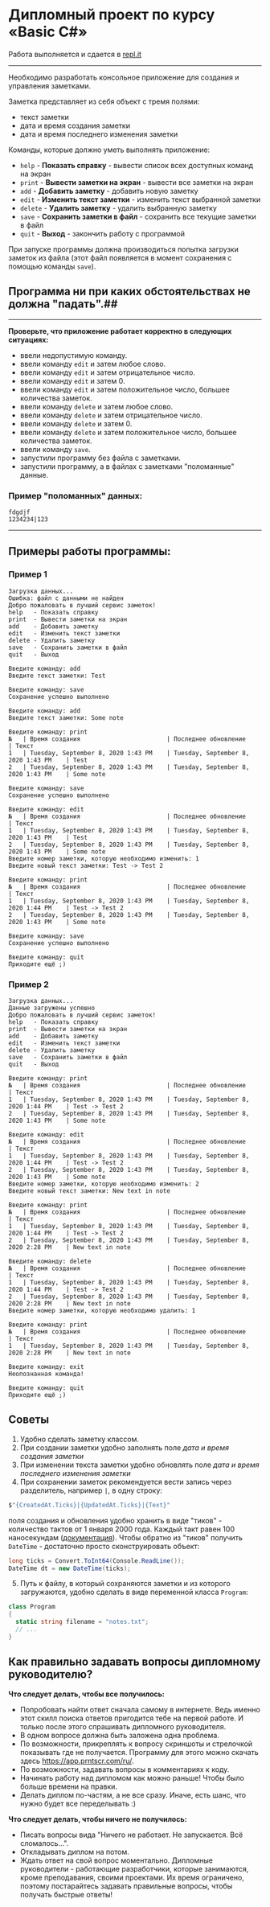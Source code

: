 # Дипломный проект по курсу «Basic C#»

Работа выполняется и сдается в [repl.it](https://repl.it)

---

Необходимо разработать консольное приложение для создания и управления заметками.

Заметка представляет из себя объект с тремя полями:

- текст заметки
- дата и время создания заметки
- дата и время последнего изменения заметки

Команды, которые должно уметь выполнять приложение:

- `help` - **Показать справку** - вывести список всех доступных команд на экран
- `print` - **Вывести заметки на экран** - вывести все заметки на экран
- `add` - **Добавить заметку** - добавить новую заметку
- `edit` - **Изменить текст заметки** - изменить текст выбранной заметки
- `delete` - **Удалить заметку** - удалить выбранную заметку
- `save` - **Сохранить заметки в файл** - сохранить все текущие заметки в файл
- `quit` - **Выход** - закончить работу с программой

При запуске программы должна производиться попытка загрузки заметок из файла (этот файл появляется в момент сохранения с помощью команды `save`).

## Программа ни при каких обстоятельствах не должна "падать".##

---

 **Проверьте, что приложение работает корректно в следующих ситуациях:**

- ввели недопустимую команду.
- ввели команду `edit` и затем любое слово.
- ввели команду `edit` и затем отрицательное число.
- ввели команду `edit` и затем 0.
- ввели команду `edit` и затем положительное число, большее количества заметок.
- ввели команду `delete` и затем любое слово.
- ввели команду `delete` и затем отрицательное число.
- ввели команду `delete` и затем 0.
- ввели команду `delete` и затем положительное число, большее количества заметок.
- ввели команду `save`.
- запустили программу без файла с заметками.
- запустили программу, а в файлах с заметками "поломанные" данные.

### Пример "поломанных" данных:

```
fdgdjf
1234234|123
```

---

## Примеры работы программы:

### Пример 1

```
Загрузка данных...
Ошибка: файл с данными не найден
Добро пожаловать в лучший сервис заметок!
help   - Показать справку
print  - Вывести заметки на экран
add    - Добавить заметку
edit   - Изменить текст заметки
delete - Удалить заметку
save   - Сохранить заметки в файл
quit   - Выход

Введите команду: add
Введите текст заметки: Test

Введите команду: save
Сохранение успешно выполнено

Введите команду: add
Введите текст заметки: Some note

Введите команду: print
№   | Время создания                        | Последнее обновление                  | Текст
1   | Tuesday, September 8, 2020 1:43 PM    | Tuesday, September 8, 2020 1:43 PM    | Test
2   | Tuesday, September 8, 2020 1:43 PM    | Tuesday, September 8, 2020 1:43 PM    | Some note

Введите команду: save
Сохранение успешно выполнено

Введите команду: edit
№   | Время создания                        | Последнее обновление                  | Текст
1   | Tuesday, September 8, 2020 1:43 PM    | Tuesday, September 8, 2020 1:43 PM    | Test
2   | Tuesday, September 8, 2020 1:43 PM    | Tuesday, September 8, 2020 1:43 PM    | Some note
Введите номер заметки, которую необходимо изменить: 1
Введите новый текст заметки: Test -> Test 2

Введите команду: print
№   | Время создания                        | Последнее обновление                  | Текст
1   | Tuesday, September 8, 2020 1:43 PM    | Tuesday, September 8, 2020 1:44 PM    | Test -> Test 2
2   | Tuesday, September 8, 2020 1:43 PM    | Tuesday, September 8, 2020 1:43 PM    | Some note

Введите команду: save
Сохранение успешно выполнено

Введите команду: quit
Приходите ещё ;)
```

### Пример 2

```
Загрузка данных...
Данные загружены успешно
Добро пожаловать в лучший сервис заметок!
help   - Показать справку
print  - Вывести заметки на экран
add    - Добавить заметку
edit   - Изменить текст заметки
delete - Удалить заметку
save   - Сохранить заметки в файл
quit   - Выход

Введите команду: print
№   | Время создания                        | Последнее обновление                  | Текст
1   | Tuesday, September 8, 2020 1:43 PM    | Tuesday, September 8, 2020 1:44 PM    | Test -> Test 2
2   | Tuesday, September 8, 2020 1:43 PM    | Tuesday, September 8, 2020 1:43 PM    | Some note

Введите команду: edit
№   | Время создания                        | Последнее обновление                  | Текст
1   | Tuesday, September 8, 2020 1:43 PM    | Tuesday, September 8, 2020 1:44 PM    | Test -> Test 2
2   | Tuesday, September 8, 2020 1:43 PM    | Tuesday, September 8, 2020 1:43 PM    | Some note
Введите номер заметки, которую необходимо изменить: 2
Введите новый текст заметки: New text in note

Введите команду: print
№   | Время создания                        | Последнее обновление                  | Текст
1   | Tuesday, September 8, 2020 1:43 PM    | Tuesday, September 8, 2020 1:44 PM    | Test -> Test 2
2   | Tuesday, September 8, 2020 1:43 PM    | Tuesday, September 8, 2020 2:28 PM    | New text in note

Введите команду: delete
№   | Время создания                        | Последнее обновление                  | Текст
1   | Tuesday, September 8, 2020 1:43 PM    | Tuesday, September 8, 2020 1:44 PM    | Test -> Test 2
2   | Tuesday, September 8, 2020 1:43 PM    | Tuesday, September 8, 2020 2:28 PM    | New text in note
Введите номер заметки, которую необходимо удалить: 1

Введите команду: print
№   | Время создания                        | Последнее обновление                  | Текст
1   | Tuesday, September 8, 2020 1:43 PM    | Tuesday, September 8, 2020 2:28 PM    | New text in note

Введите команду: exit
Неопознанная команда!

Введите команду: quit
Приходите ещё ;)
```

## Советы

1. Удобно сделать заметку классом.
2. При создании заметки удобно заполнять поле _дата и время создания заметки_
3. При изменении текста заметки удобно обновлять поле _дата и время последнего изменения заметки_
4. При сохранении заметок рекомендуется вести запись через разделитель, например `|`, в одну строку:

```cs
$"{CreatedAt.Ticks}|{UpdatedAt.Ticks}|{Text}"
```

поля создания и обновления удобно хранить в виде "тиков" - количество тактов от 1 января 2000 года. Каждый такт равен 100 наносекундам ([документация](https://docs.microsoft.com/ru-ru/dotnet/api/system.datetime.ticks?view=netcore-3.1)). Чтобы обратно из "тиков" получить `DateTime` - достаточно просто сконструировать объект:

```cs
long ticks = Convert.ToInt64(Console.ReadLine());
DateTime dt = new DateTime(ticks);
```

5. Путь к файлу, в который сохраняются заметки и из которого загружаются, удобно сделать в виде переменной класса `Program`:

```cs
class Program
{
  static string filename = "notes.txt";
  // ...
}
```

## Как правильно задавать вопросы дипломному руководителю?

**Что следует делать, чтобы все получилось:**

- Попробовать найти ответ сначала самому в интернете. Ведь именно этот скилл поиска ответов пригодится тебе на первой работе. И только после этого спрашивать дипломного руководителя.
- В одном вопросе должна быть заложена одна проблема.
- По возможности, прикреплять к вопросу скриншоты и стрелочкой показывать где не получается. Программу для этого можно скачать здесь https://app.prntscr.com/ru/.
- По возможности, задавать вопросы в комментариях к коду.
- Начинать работу над дипломом как можно раньше! Чтобы было больше времени на правки.
- Делать диплом по-частям, а не все сразу. Иначе, есть шанс, что нужно будет все переделывать :)

**Что следует делать, чтобы ничего не получилось:**

- Писать вопросы вида "Ничего не работает. Не запускается. Всё сломалось...".
- Откладывать диплом на потом.
- Ждать ответ на свой вопрос моментально. Дипломные руководители - работающие разработчики, которые занимаются, кроме преподавания, своими проектами. Их время ограничено, поэтому постарайтесь задавать правильные вопросы, чтобы получать быстрые ответы!
